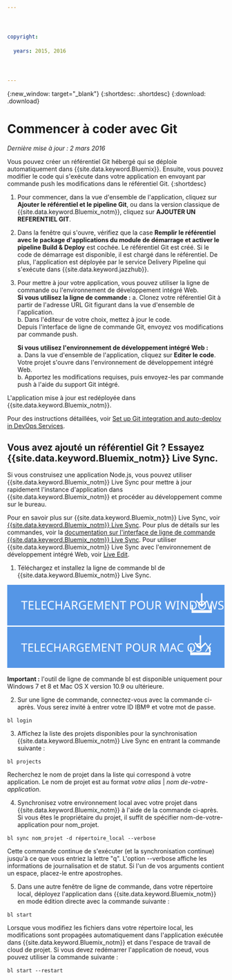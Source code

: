 ```yaml
---

 

copyright:

  years: 2015, 2016

 

---
```


{:new_window: target="_blank"}
{:shortdesc: .shortdesc}
{:download: .download}

# Commencer à coder avec Git
*Dernière mise à jour : 2 mars 2016*  

Vous pouvez créer un référentiel Git hébergé qui se déploie automatiquement dans {{site.data.keyword.Bluemix}}. Ensuite, vous pouvez modifier le code qui s'exécute dans votre application en envoyant par commande push les modifications dans le référentiel Git. 
{:shortdesc}

1. Pour commencer, dans la vue d'ensemble de l'application, cliquez sur **Ajouter le référentiel et le pipeline Git**, ou dans la
version classique de {{site.data.keyword.Bluemix_notm}}, cliquez sur **AJOUTER UN REFERENTIEL GIT**. 
2. Dans la fenêtre qui s'ouvre, vérifiez que la case **Remplir le référentiel avec le package d'applications du module de démarrage et
activer le pipeline Build & Deploy** est cochée. Le référentiel Git est créé. Si le code de démarrage est disponible, il est chargé dans le référentiel. De
plus, l'application est déployée par le service Delivery Pipeline qui s'exécute dans {{site.data.keyword.jazzhub}}.  
3. Pour mettre à jour votre application, vous pouvez utiliser la ligne de commande ou l'environnement de développement intégré Web.  
   **Si vous utilisez la ligne de commande :**
   a. Clonez votre référentiel Git à partir de l'adresse URL Git figurant dans la vue d'ensemble de l'application.  
   b. Dans l'éditeur de votre choix, mettez à jour le code.  
   Depuis l'interface de ligne de commande Git, envoyez vos modifications par commande push.  
	    
   **Si vous utilisez l'environnement de développement intégré Web :**  
   a. Dans la vue d'ensemble de l'application, cliquez sur **Editer le code**. Votre projet s'ouvre dans l'environnement de
développement intégré Web.  
   b. Apportez les modifications requises, puis envoyez-les par commande push à l'aide du support Git intégré.  
		
L'application mise à jour est redéployée dans {{site.data.keyword.Bluemix_notm}}.  

Pour des instructions détaillées, voir [Set up Git integration
and auto-deploy in DevOps Services](https://hub.jazz.net/tutorials/jazzeditor/#git_integration_and_autodeployment).

## Vous avez ajouté un référentiel Git ? Essayez {{site.data.keyword.Bluemix_notm}} Live Sync.  

Si vous construisez une application Node.js, vous pouvez utiliser {{site.data.keyword.Bluemix_notm}} Live Sync pour mettre à jour rapidement l'instance d'application dans {{site.data.keyword.Bluemix_notm}} et procéder au développement comme sur le bureau.  

Pour en savoir plus sur {{site.data.keyword.Bluemix_notm}} Live Sync, voir
[{{site.data.keyword.Bluemix_notm}} Live Sync](../develop/bluemixlive.html). Pour plus de détails sur les commandes, voir la
[documentation sur l'interface de ligne de commande {{site.data.keyword.Bluemix_notm}} Live Sync](../cli/reference/bl/index.html). Pour
utiliser {{site.data.keyword.Bluemix_notm}} Live Sync avec l'environnement de développement intégré Web, voir [Live
Edit](../develop/bluemixlive.html).

1. Téléchargez et installez la ligne de commande bl de {{site.data.keyword.Bluemix_notm}} Live Sync. 

<p>
<a class="xref" href="http://livesyncdownload.ng.bluemix.net/downloads/blive_setup.msi" target="_blank" title="(Ouverture dans un nouvel onglet ou une nouvelle fenêtre)"><img class="image" src="images/bl_gs_icons_windows_b.svg" alt="Bouton de téléchargement de la ligne de commande bl Windows" /> </a> <a class="xref" href="http://livesyncdownload.ng.bluemix.net/downloads/BluemixLive.pkg" target="_blank" title="(Ouverture dans un nouvel onglet ou une nouvelle fenêtre)"><img class="image" src="images/bl_gs_icons_mac-osx_b.svg" alt="Bouton de téléchargement de la ligne de commande bl Mac" /> </a>
</p>

**Important :** l'outil de ligne de commande bl est disponible uniquement pour Windows 7 et 8 et Mac OS X version 10.9 ou ultérieure. 

2. Sur une ligne de commande, connectez-vous avec la commande ci-après. Vous serez invité à entrer votre ID IBM® et votre mot de passe. 
```
bl login
```

3. Affichez la liste des projets disponibles pour la synchronisation {{site.data.keyword.Bluemix_notm}} Live Sync en entrant la commande suivante
: 
```
bl projects
```
Recherchez le nom de projet dans
la liste qui correspond à votre application. Le nom de projet est au format *votre alias* | *nom de-votre-application*. 

4. Synchronisez votre environnement local avec votre projet dans {{site.data.keyword.Bluemix_notm}} à l'aide de la
commande ci-après. Si vous êtes le propriétaire du projet, il suffit de spécifier nom-de-votre-application pour nom_projet. 
<!--- this command needs italicized parameters projectName localDirectory and yellow on 'local' -->
```
bl sync nom_projet -d répertoire_local --verbose
```
Cette commande continue de s'exécuter (et la synchronisation continue) jusqu'à ce que vous entriez la lettre "q". L'option --verbose affiche les
informations de journalisation et de statut. Si l'un de vos arguments contient un espace, placez-le entre apostrophes. 

5. Dans une autre fenêtre de ligne de commande, dans votre répertoire local, déployez l'application dans {{site.data.keyword.Bluemix_notm}} en
mode édition directe avec la commande suivante :
```
bl start
```  

Lorsque vous modifiez les fichiers dans votre répertoire local, les modifications sont propagées automatiquement dans l'application exécutée dans {{site.data.keyword.Bluemix_notm}} et dans l'espace de travail de cloud de projet. Si vous devez
redémarrer l'application de noeud, vous pouvez utiliser la commande suivante :
```
bl start --restart 
```
